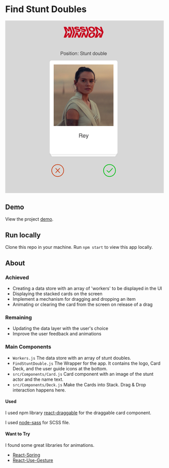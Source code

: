 # Find Stunt Doubles

![Stunt Double App](public/img/preview.png)


## Demo
View the project [demo](https://alisonyoon.github.io/find-stuntdouble/).


## Run locally
Clone this repo in your machine.
Run `npm start` to view this app locally.


## About

### Achieved
* Creating a data store with an array of 'workers' to be displayed in the UI
* Displaying the stacked cards on the screen
* Implement a mechanism for dragging and dropping an item
* Animating or clearing the card from the screen on release of a drag

### Remaining
* Updating the data layer with the user's choice
* Improve the user feedback and animations

### Main Components
* `Workers.js` The data store with an array of stunt doubles.
* `FindStuntDouble.js` The Wrapper for the app. It contains the logo, Card Deck, and the user guide icons at the bottom.
* `src/Components/Card.js` Card component with an image of the stunt actor and the name text.
* `src/Components/Deck.js` Make the Cards into Stack. Drag & Drop interaction happens here.


#### Used
I used npm library [react-draggable](https://www.npmjs.com/package/react-draggable#draggablecore-api)
for the draggable card component.

I used [node-sass](https://www.npmjs.com/package/node-sass) for SCSS file.


#### Want to Try
I found some great libraries for animations.
* [React-Spring](https://www.react-spring.io/)
* [React-Use-Gesture](https://use-gesture.netlify.app/)